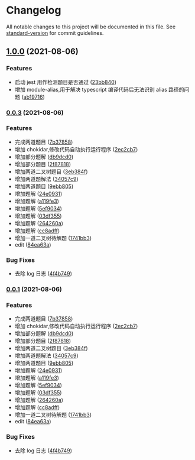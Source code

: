 # Changelog

All notable changes to this project will be documented in this file. See [standard-version](https://github.com/conventional-changelog/standard-version) for commit guidelines.

## [1.0.0](https://github.com/jsjzh/tiny-codes/compare/v0.0.3...v1.0.0) (2021-08-06)


### Features

* 启动 jest 用作检测题目是否通过 ([23bb840](https://github.com/jsjzh/tiny-codes/commit/23bb840fe01e9d2651d749ef4991498c9bcab5b5))
* 增加 module-alias,用于解决 typescript 编译代码后无法识别 alias 路径的问题 ([ab19716](https://github.com/jsjzh/tiny-codes/commit/ab197167cf54d9b03a01acb8a8d83ecc945ad5c2))

### [0.0.3](https://github.com/jsjzh/tiny-codes/compare/v1.0.2...v0.0.3) (2021-08-06)


### Features

* 完成两道题目 ([7b37858](https://github.com/jsjzh/tiny-codes/commit/7b37858fae230296a41bcd882978c983683d8353))
* 增加 chokidar,修改代码自动执行运行程序 ([2ec2cb7](https://github.com/jsjzh/tiny-codes/commit/2ec2cb7cb09337f1c31ad83d3f559ba754895c1d))
* 增加部分题解 ([db9dcd0](https://github.com/jsjzh/tiny-codes/commit/db9dcd02cb26d84c721b44c40e15472e3b44fae1))
* 增加部分题目 ([2f87818](https://github.com/jsjzh/tiny-codes/commit/2f87818a68b4424678cf89ad0abbfb01dce6c7c6))
* 增加两道二叉树题目 ([3eb384f](https://github.com/jsjzh/tiny-codes/commit/3eb384f4ccba89589ff0e2c28458e07bfaf04dac))
* 增加两道题解法 ([34057c9](https://github.com/jsjzh/tiny-codes/commit/34057c994bf54f641700f84f41e4c76eabf2374a))
* 增加两道题目 ([9ebb805](https://github.com/jsjzh/tiny-codes/commit/9ebb80528ce44d1845849f77ceb93ad360d4edfa))
* 增加题解 ([24e0931](https://github.com/jsjzh/tiny-codes/commit/24e09317b90ce597857a07e7404da4c9e46836cb))
* 增加题解 ([a119fe3](https://github.com/jsjzh/tiny-codes/commit/a119fe305a86cc748c2ded56c8c3e16619a866a3))
* 增加题解 ([5ef9034](https://github.com/jsjzh/tiny-codes/commit/5ef90347ce61bcaf59870b852dcfc8d98816aec5))
* 增加题解 ([03df355](https://github.com/jsjzh/tiny-codes/commit/03df355d85685de136778c5c4069bb02577f455a))
* 增加题解 ([264260a](https://github.com/jsjzh/tiny-codes/commit/264260a9e2866ab612d3a5bba640f734919766d2))
* 增加题解 ([cc8adff](https://github.com/jsjzh/tiny-codes/commit/cc8adff45d4976777ff12bbb31ddf63a07472043))
* 增加一道二叉树待解题 ([1741bb3](https://github.com/jsjzh/tiny-codes/commit/1741bb32506f1bda04801eb1dacdb78084456faf))
* edit ([84ea63a](https://github.com/jsjzh/tiny-codes/commit/84ea63a9ec6c63844100c7b514acf431f4eb80ae))


### Bug Fixes

* 去除 log 日志 ([4f4b749](https://github.com/jsjzh/tiny-codes/commit/4f4b749b49772646317d049361b148083bf70169))

### [0.0.1](https://github.com/jsjzh/tiny-codes/compare/v1.0.2...v0.0.1) (2021-08-06)


### Features

* 完成两道题目 ([7b37858](https://github.com/jsjzh/tiny-codes/commit/7b37858fae230296a41bcd882978c983683d8353))
* 增加 chokidar,修改代码自动执行运行程序 ([2ec2cb7](https://github.com/jsjzh/tiny-codes/commit/2ec2cb7cb09337f1c31ad83d3f559ba754895c1d))
* 增加部分题解 ([db9dcd0](https://github.com/jsjzh/tiny-codes/commit/db9dcd02cb26d84c721b44c40e15472e3b44fae1))
* 增加部分题目 ([2f87818](https://github.com/jsjzh/tiny-codes/commit/2f87818a68b4424678cf89ad0abbfb01dce6c7c6))
* 增加两道二叉树题目 ([3eb384f](https://github.com/jsjzh/tiny-codes/commit/3eb384f4ccba89589ff0e2c28458e07bfaf04dac))
* 增加两道题解法 ([34057c9](https://github.com/jsjzh/tiny-codes/commit/34057c994bf54f641700f84f41e4c76eabf2374a))
* 增加两道题目 ([9ebb805](https://github.com/jsjzh/tiny-codes/commit/9ebb80528ce44d1845849f77ceb93ad360d4edfa))
* 增加题解 ([24e0931](https://github.com/jsjzh/tiny-codes/commit/24e09317b90ce597857a07e7404da4c9e46836cb))
* 增加题解 ([a119fe3](https://github.com/jsjzh/tiny-codes/commit/a119fe305a86cc748c2ded56c8c3e16619a866a3))
* 增加题解 ([5ef9034](https://github.com/jsjzh/tiny-codes/commit/5ef90347ce61bcaf59870b852dcfc8d98816aec5))
* 增加题解 ([03df355](https://github.com/jsjzh/tiny-codes/commit/03df355d85685de136778c5c4069bb02577f455a))
* 增加题解 ([264260a](https://github.com/jsjzh/tiny-codes/commit/264260a9e2866ab612d3a5bba640f734919766d2))
* 增加题解 ([cc8adff](https://github.com/jsjzh/tiny-codes/commit/cc8adff45d4976777ff12bbb31ddf63a07472043))
* 增加一道二叉树待解题 ([1741bb3](https://github.com/jsjzh/tiny-codes/commit/1741bb32506f1bda04801eb1dacdb78084456faf))
* edit ([84ea63a](https://github.com/jsjzh/tiny-codes/commit/84ea63a9ec6c63844100c7b514acf431f4eb80ae))


### Bug Fixes

* 去除 log 日志 ([4f4b749](https://github.com/jsjzh/tiny-codes/commit/4f4b749b49772646317d049361b148083bf70169))
